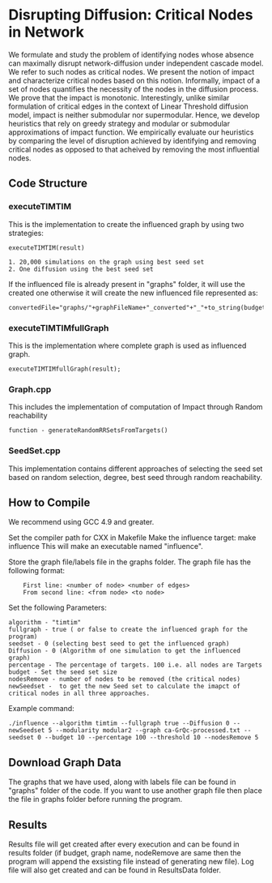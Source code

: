 # Disrupting Diffusion: Critical Nodes in Network

We formulate and study the problem of identifying nodes whose absence can maximally disrupt network-diffusion under independent cascade model. We refer to such nodes as critical nodes. We present the notion of impact and characterize critical nodes based on this notion. Informally, impact of a set of nodes quantifies the necessity of the nodes in the diffusion process. We prove that the impact is monotonic. Interestingly, unlike similar formulation of critical edges in the context of Linear Threshold diffusion model, impact is neither submodular nor supermodular. Hence, we develop heuristics that rely on greedy strategy and modular or submodular approximations of impact function. We empirically evaluate our heuristics by comparing the level of disruption achieved by identifying and removing critical nodes as opposed to that acheived by removing the most influential nodes.

## Code Structure
### executeTIMTIM
This is the implementation to create the influenced graph by using two strategies:
```
executeTIMTIM(result)
```
```
1. 20,000 simulations on the graph using best seed set
2. One diffusion using the best seed set
```
If the influenced file is already present in "graphs" folder, it will use the created one otherwise it will create the new influenced file represented as:
```
convertedFile="graphs/"+graphFileName+"_converted"+"_"+to_string(budget)+"_"+to_string(probability)
```
### executeTIMTIMfullGraph  
This is the implementation where complete graph is used as influenced graph.
```
executeTIMTIMfullGraph(result);
```
### Graph.cpp 
This includes the implementation of computation of Impact through Random reachability
```
function - generateRandomRRSetsFromTargets()
```
### SeedSet.cpp 
This implementation contains different approaches of selecting the seed set based on random selection, degree, best seed through random reachability. 

## How to Compile
We recommend using GCC 4.9 and greater.

Set the compiler path for CXX in Makefile
Make the influence target:
make influence
This will make an executable named "influence".


Store the graph file/labels file in the graphs folder. The graph file has the following format:
```
	First line: <number of node> <number of edges>
	From second line: <from node> <to node>
```
Set the following Parameters:
```
algorithm - "timtim"
fullgraph - true ( or false to create the influenced graph for the program)
seedset - 0 (selecting best seed to get the influenced graph)
Diffusion - 0 (Algorithm of one simulation to get the influenced graph)
percentage - The percentage of targets. 100 i.e. all nodes are Targets
budget - Set the seed set size
nodesRemove - number of nodes to be removed (the critical nodes)
newSeedset -  to get the new Seed set to calculate the imapct of critical nodes in all three approaches.
```
Example command:
```
./influence --algorithm timtim --fullgraph true --Diffusion 0 --newSeedset 5 --modularity modular2 --graph ca-GrQc-processed.txt --seedset 0 --budget 10 --percentage 100 --threshold 10 --nodesRemove 5 
```
## Download Graph Data
The graphs that we have used, along with labels file can be found in "graphs" folder of the code. If you want to use another graph file then place the file in graphs folder before running the program.

## Results
Results file will get created after every execution and can be found in results folder (if budget, graph name, nodeRemove are same then the program will append the exsisting file instead of generating new file). Log file will also get created and can be found in ResultsData folder.


